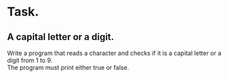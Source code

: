 # Task.
## A capital letter or a digit.
Write a program that reads a character and checks if it is a capital 
letter or a digit from 1 to 9.  
The program must print either true or false.
